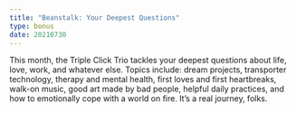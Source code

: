 ```yaml
---
title: "Beanstalk: Your Deepest Questions"
type: bonus
date: 20210730
---
```

This month, the Triple Click Trio tackles your deepest questions about life, love, work, and whatever else. Topics include: dream projects, transporter technology, therapy and mental health, first loves and first heartbreaks, walk-on music, good art made by bad people, helpful daily practices, and how to emotionally cope with a world on fire. It’s a real journey, folks.